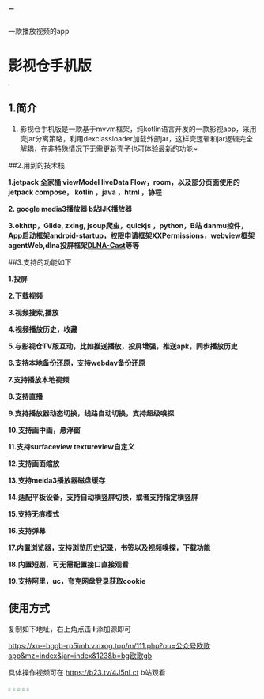 # -
一款播放视频的app
# 影视仓手机版

<img src="https://fs-im-kefu.7moor-fs1.com/ly/4d2c3f00-7d4c-11e5-af15-41bf63ae4ea0/1752282307556/app_icon_mobile_blue.png" style="zoom:20%;" />



## 1.简介

1. 影视仓手机版是一款基于mvvm框架，纯kotlin语言开发的一款影视app，采用壳jar分离策略，利用dexclassloader加载外部jar，这样壳逻辑和jar逻辑完全解耦，在非特殊情况下无需更新壳子也可体验最新的功能~



##2.用到的技术栈

**1.jetpack 全家桶 viewModel  liveData Flow，room，以及部分页面使用的jetpack compose， kotlin ，java ，html ，协程**

**2. google media3播放器 b站IJK播放器**

**3.okhttp，Glide, zxing, jsoup爬虫，quickjs ，python，B站 danmu控件，App启动框架android-startup，权限申请框架XXPermissions，webview框架 agentWeb,dlna投屏框架[DLNA-Cast](https://github.com/devin1014/DLNA-Cast)等等**

##3.支持的功能如下

**1.投屏**

**2.下载视频**

**3.视频搜索,播放**

**4.视频播放历史，收藏**

**5.与影视仓TV版互动，比如推送播放，投屏增强，推送apk，同步播放历史**

**6.支持本地备份还原，支持webdav备份还原**

**7.支持播放本地视频**

**8.支持直播**

**9.支持播放器动态切换，线路自动切换，支持超级嗅探**

**10.支持画中画，悬浮窗**

**11.支持surfaceview textureview自定义**

**12.支持画面缩放**

**13.支持meida3播放器磁盘缓存**

**14.适配平板设备，支持自动横竖屏切换，或者支持指定横竖屏**

**15.支持无痕模式**

**16.支持弹幕**

**17.内置浏览器，支持浏览历史记录，书签以及视频嗅探，下载功能**

**18.内置短剧，可无需配置接口直接观看**

**19.支持阿里，uc，夸克网盘登录获取cookie**



## 使用方式

复制如下地址，右上角点击➕添加源即可

https://xn--bggb-rp5imh.v.nxog.top/m/111.php?ou=公众号欧歌app&mz=index&jar=index&123&b=bg欧歌gb

具体操作视频可在 https://b23.tv/4J5nLct b站观看

<img src="https://fs-im-kefu.7moor-fs1.com/ly/4d2c3f00-7d4c-11e5-af15-41bf63ae4ea0/1752289832403/Screenshot_2025-02-05-16-52-31-748_com.hlyt.gamehlythz.yscsp.jpg" style="zoom:33%;" />

<img src="https://fs-im-kefu.7moor-fs1.com/ly/4d2c3f00-7d4c-11e5-af15-41bf63ae4ea0/1752289832579/Screenshot_2025-07-12-11-09-26-014_com.hlyt.gamehlythz.yscsp.jpg" style="zoom:33%;" />

<img src="https://fs-im-kefu.7moor-fs1.com/ly/4d2c3f00-7d4c-11e5-af15-41bf63ae4ea0/1752289832815/Screenshot_2025-07-12-11-07-36-446_com.hlyt.gamehlythz.yscsp.jpg" style="zoom:33%;" />



<img src="https://fs-im-kefu.7moor-fs1.com/ly/4d2c3f00-7d4c-11e5-af15-41bf63ae4ea0/1752289832995/Screenshot_2025-07-12-11-07-05-332_com.hlyt.gamehlythz.yscsp.jpg" style="zoom:33%;" />



<img src="https://www.helloimg.com/i/2025/07/12/6871d47a9acf9.jpg" style="zoom:33%;" />









